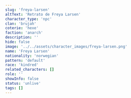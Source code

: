 ```yaml
---
slug: 'freya-larsen'
altText: 'Retrato de Freya Larsen'
character_type: 'npc'
clan: 'brujah'
coterie: 'hexe'
faction: 'anarch'
description: ''
hide: false
image: '../../assets/character_images/freya-larsen.png'
name: 'Freya Larsen'
nationality: 'norwegian'
pattern: 'default'
race: 'kindred'
related_characters: []
role: ''
showInfo: false
status: 'unlive'
tags: []
---
```

